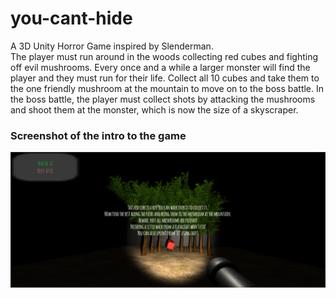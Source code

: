 # you-cant-hide
A 3D Unity Horror Game inspired by Slenderman. <br>
The player must run around in the woods collecting red cubes and fighting off evil mushrooms. Every once and a while a larger monster will find the player and they must run for their life. Collect all 10 cubes and take them to the one friendly mushroom at the mountain to move on to the boss battle. In the boss battle, the player must collect shots by attacking the mushrooms and shoot them at the monster, which is now the size of a skyscraper.

### Screenshot of the intro to the game
![Screenshot of the intro to the game](./screenshot1.PNG)
